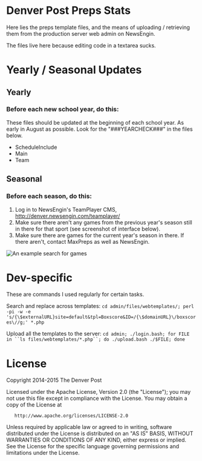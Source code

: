 # Denver Post Preps Stats
Here lies the preps template files, and the means of uploading / retrieving them from the production server web admin on NewsEngin.

The files live here because editing code in a textarea sucks.

# Yearly / Seasonal Updates

## Yearly

### Before each new school year, do this:
These files should be updated at the beginning of each school year. As early in August as possible. Look for the "###YEARCHECK###" in the files below.
- ScheduleInclude
- Main
- Team

## Seasonal

### Before each season, do this:
1. Log in to NewsEngin's TeamPlayer CMS, http://denver.newsengin.com/teamplayer/
1. Make sure there aren't any games from the previous year's season still in there for that sport (see screenshot of interface below).
1. Make sure there are games for the current year's season in there. If there aren't, contact MaxPreps as well as NewsEngin.

![An example search for games](https://cloud.githubusercontent.com/assets/125554/11539189/1e7df52e-98e3-11e5-8ca8-d73079a1ee29.png)

# Dev-specific
These are commands I used regularly for certain tasks.

Search and replace across templates:
` cd admin/files/webtemplates/; perl -pi -w -e 's/{\$externalURL}site=default&tpl=Boxscore&ID=/{\$domainURL}\/boxscores\//g;' *.php `

Upload all the templates to the server:
` cd admin; ./login.bash; for FILE in ``ls files/webtemplates/*.php``; do ./upload.bash ./$FILE; done `

# License
   Copyright 2014-2015 The Denver Post
   
   Licensed under the Apache License, Version 2.0 (the "License");
   you may not use this file except in compliance with the License.
   You may obtain a copy of the License at

       http://www.apache.org/licenses/LICENSE-2.0

   Unless required by applicable law or agreed to in writing, software
   distributed under the License is distributed on an "AS IS" BASIS,
   WITHOUT WARRANTIES OR CONDITIONS OF ANY KIND, either express or implied.
   See the License for the specific language governing permissions and
   limitations under the License.
